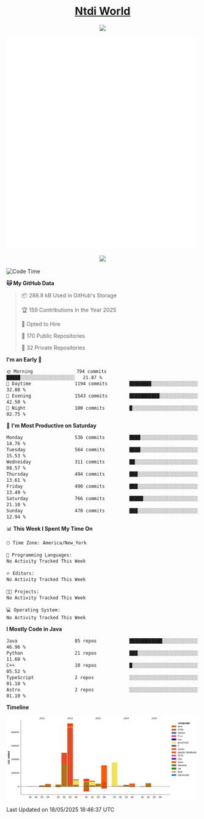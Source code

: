 <h1 align="center"><a href="https://www.ntdi.world">Ntdi World</a></h1>
<p align="center">
  <a href="https://github.com/n-tdi"><img src="https://readme-typing-svg.herokuapp.com?lines=FullStack+Developer;Web+Developer;Open-Source+Enthusiast;Java+Developer;Spigot-API%20Developer;&center=true&width=500&height=50"></a>
</p>

<div align="center">
  <img src="/github-metrics.svg"></img>
  
  <img src="https://komarev.com/ghpvc/?username=n-tdi&color=green"></img>
</div>

<!-- May use later.. idk -->
<!-- <a href="http://www.github.com/n-tdi"><img src="https://github-readme-stats.vercel.app/api?username=n-tdi&show_icons=true&hide=&count_private=true&title_color=0891b2&text_color=ffffff&icon_color=0891b2&bg_color=1c1917&hide_border=true&show_icons=true" alt="n-tdi's GitHub stats" /></a> -->

<!--START_SECTION:waka-->
![Code Time](http://img.shields.io/badge/Code%20Time-324%20hrs%2046%20mins-blue)

**🐱 My GitHub Data** 

> 📦 288.8 kB Used in GitHub's Storage 
 > 
> 🏆 159 Contributions in the Year 2025
 > 
> 💼 Opted to Hire
 > 
> 📜 170 Public Repositories 
 > 
> 🔑 32 Private Repositories 
 > 
**I'm an Early 🐤** 

```text
🌞 Morning                794 commits         █████░░░░░░░░░░░░░░░░░░░░   21.87 % 
🌆 Daytime                1194 commits        ████████░░░░░░░░░░░░░░░░░   32.88 % 
🌃 Evening                1543 commits        ███████████░░░░░░░░░░░░░░   42.50 % 
🌙 Night                  100 commits         █░░░░░░░░░░░░░░░░░░░░░░░░   02.75 % 
```
📅 **I'm Most Productive on Saturday** 

```text
Monday                   536 commits         ████░░░░░░░░░░░░░░░░░░░░░   14.76 % 
Tuesday                  564 commits         ████░░░░░░░░░░░░░░░░░░░░░   15.53 % 
Wednesday                311 commits         ██░░░░░░░░░░░░░░░░░░░░░░░   08.57 % 
Thursday                 494 commits         ███░░░░░░░░░░░░░░░░░░░░░░   13.61 % 
Friday                   490 commits         ███░░░░░░░░░░░░░░░░░░░░░░   13.49 % 
Saturday                 766 commits         █████░░░░░░░░░░░░░░░░░░░░   21.10 % 
Sunday                   470 commits         ███░░░░░░░░░░░░░░░░░░░░░░   12.94 % 
```


📊 **This Week I Spent My Time On** 

```text
🕑︎ Time Zone: America/New_York

💬 Programming Languages: 
No Activity Tracked This Week

🔥 Editors: 
No Activity Tracked This Week

🐱‍💻 Projects: 
No Activity Tracked This Week

💻 Operating System: 
No Activity Tracked This Week
```

**I Mostly Code in Java** 

```text
Java                     85 repos            ████████████░░░░░░░░░░░░░   46.96 % 
Python                   21 repos            ███░░░░░░░░░░░░░░░░░░░░░░   11.60 % 
C++                      10 repos            █░░░░░░░░░░░░░░░░░░░░░░░░   05.52 % 
TypeScript               2 repos             ░░░░░░░░░░░░░░░░░░░░░░░░░   01.10 % 
Astro                    2 repos             ░░░░░░░░░░░░░░░░░░░░░░░░░   01.10 % 
```



**Timeline**

![Lines of Code chart](https://raw.githubusercontent.com/n-tdi/n-tdi/main/assets/bar_graph.png)


 Last Updated on 18/05/2025 18:46:37 UTC
<!--END_SECTION:waka-->

